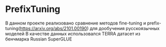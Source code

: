 # PrefixTuning
В данном проекте реализовано сравнение методов fine-tuning и prefix-tuning(https://arxiv.org/abs/2101.00190) для дообучения русскоязычных моделей
В качестве данных использовался TERRA датасет из бенчмарка Russian SuperGLUE

